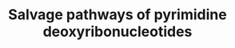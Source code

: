 ---
annotations:
- id: PW:0000002
  parent: classic metabolic pathway
  type: Pathway Ontology
  value: classic metabolic pathway
- id: PW:0000012
  parent: classic metabolic pathway
  type: Pathway Ontology
  value: nucleotide metabolic pathway
authors:
- M.Braymer
- MaintBot
- Egonw
- Lindarieswijk
- Eweitz
- Khanspers
citedin: ''
communities: []
description: The deoxynucleotides required for DNA synthesis can either be made de
  novo, or they can be salvaged from endogenous degradation processes. If the required
  substrates are available, the salvage pathways of pyrimidine deoxyribonucleotides
  are preferred over de novo synthesis pathways for pyrimidine biosynthesis. As with
  many of the metabolic pathways of S. cerevisiae, the pathways for the salvage of
  pyrimidine deoxyribonucleotides are regulated by a variety of processes, including
  transcription regulation.  Description adapted from [YeastPathways](https://pathway.yeastgenome.org/)
last-edited: 2025-10-18
ndex: null
organisms:
- Saccharomyces cerevisiae
redirect_from:
- /index.php/Pathway:WP220
- /instance/WP220
- /instance/WP220_r140729
revision: r140729
schema-jsonld:
- '@context': https://schema.org/
  '@id': https://wikipathways.github.io/pathways/WP220.html
  '@type': Dataset
  creator:
    '@type': Organization
    name: WikiPathways
  description: The deoxynucleotides required for DNA synthesis can either be made
    de novo, or they can be salvaged from endogenous degradation processes. If the
    required substrates are available, the salvage pathways of pyrimidine deoxyribonucleotides
    are preferred over de novo synthesis pathways for pyrimidine biosynthesis. As
    with many of the metabolic pathways of S. cerevisiae, the pathways for the salvage
    of pyrimidine deoxyribonucleotides are regulated by a variety of processes, including
    transcription regulation.  Description adapted from [YeastPathways](https://pathway.yeastgenome.org/)
  keywords:
  - 2'-deoxycytidine
  - 2'-deoxyribose
  - 2-deoxy-α-D-ribose 1-phosphate
  - 2.4.2.2
  - 2.4.2.3
  - 2.4.2.4
  - 2.7.1.145
  - 2.7.1.21
  - ADP
  - ATP
  - CDD1
  - Cytosine
  - Deoxyuridine
  - H⁺
  - H₂O
  - NH₃
  - URH1
  - URK1
  - cCMP
  - dTMP
  - dUMP
  - phosphate
  - thymidine
  - thymine
  - uracil
  license: CC0
  name: Salvage pathways of pyrimidine deoxyribonucleotides
seo: CreativeWork
title: Salvage pathways of pyrimidine deoxyribonucleotides
wpid: WP220
---